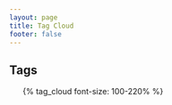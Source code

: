 ```yaml
---
layout: page
title: Tag Cloud
footer: false
---
```


<div id="tag-archives">
  <h2>Tags</h2>
  <ul class="cloud">
	{% tag_cloud font-size: 100-220% %}
  </ul>
</div>
